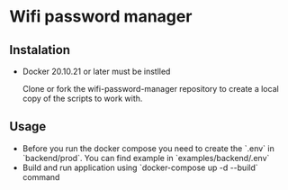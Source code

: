 <h1>Wifi password manager</h1>
<h2>Instalation</h2>
<ul>
<li>Docker 20.10.21 or later must be instlled</li>

Clone or fork the wifi-password-manager repository to create a local copy of the scripts to work with.
</ul>

<h2>Usage</h2>
<ul>
    <li>Before you run the docker compose you need to create the `.env` in `backend/prod`. You can find example in `examples/backend/.env`</li>
    <li>Build and run application using `docker-compose up -d --build` command</li>
</ul>